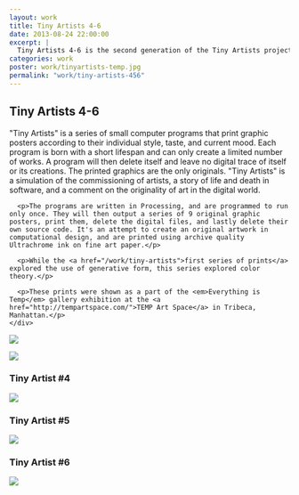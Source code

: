 ```yaml
---
layout: work
title: Tiny Artists 4-6
date: 2013-08-24 22:00:00
excerpt: |
  Tiny Artists 4-6 is the second generation of the Tiny Artists project, where a series of small computer programs generate and print graphic posters, after which they delete themselves and their own source code. The printed graphics are the only originals. While series 1-3 explored computational form, this series investigates color theory.
categories: work
poster: work/tinyartists-temp.jpg
permalink: "work/tiny-artists-456"
---
```


<div class="project" >
  
  <div class="grid_5">
    <h2>Tiny Artists 4-6</h2>
    <div class="long-description">
      <p>"Tiny Artists" is a series of small computer programs that print graphic posters according to their individual style, taste, and current mood. Each program is born with a short lifespan and can only create a limited number of works. A program will then delete itself and leave no digital trace of itself or its creations. The printed graphics are the only originals. "Tiny Artists" is a simulation of the commissioning of artists, a story of life and death in software, and a comment on the originality of art in the digital world.</p>
      
      <p>The programs are written in Processing, and are programmed to run only once. They will then output a series of 9 original graphic posters, print them, delete the digital files, and lastly delete their own source code. It's an attempt to create an original artwork in computational design, and are printed using archive quality Ultrachrome ink on fine art paper.</p>
      
      <p>While the <a href="/work/tiny-artists">first series of prints</a> explored the use of generative form, this series explored color theory.</p>

      <p>These prints were shown as a part of the <em>Everything is Temp</em> gallery exhibition at the <a href="http://tempartspace.com/">TEMP Art Space</a> in Tribeca, Manhattan.</p>
    </div>
  </div>
  
  
  <div class="grid_7">
    <p><img src="{% asset_path work/tinyartists-temp.jpg %}" /></p>
    <p><img src="{% asset_path work/tinyartists-temp2.jpg %}" /></p>
  </div>
  <div class="clear"></div>
  
  <div class="grid_12">
    <h3>Tiny Artist #4</h3>
    <p><img src="{% asset_path work/tinyartist-1-temp.jpg %}" /></p>
  </div>
  <div class="clear"></div>
  
  <div class="grid_6">
    <h3>Tiny Artist #5</h3>
    <p><img src="{% asset_path work/tinyartist-2-temp.jpg %}" /></p>
  </div>
  <div class="grid_6">
    <h3>Tiny Artist #6</h3>
    <p><img src="{% asset_path work/tinyartist-3-temp.jpg %}" /></p>
  </div>
  <div class="clear"></div>
  
</div>